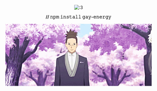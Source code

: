 <p align="center">
<img src="ee48619529f4ea2d0ee5066d0ba294e4.gif" alt=":3">

<p align="center">
  <b>// 𝚗𝚙𝚖 𝚒𝚗𝚜𝚝𝚊𝚕𝚕 𝚐𝚊𝚢-𝚎𝚗𝚎𝚛𝚐𝚢</b>
</p>

<p align="center">
<img src="tumblr_ona1daKnSR1v07xajo1_500.gif" alt="<3">
